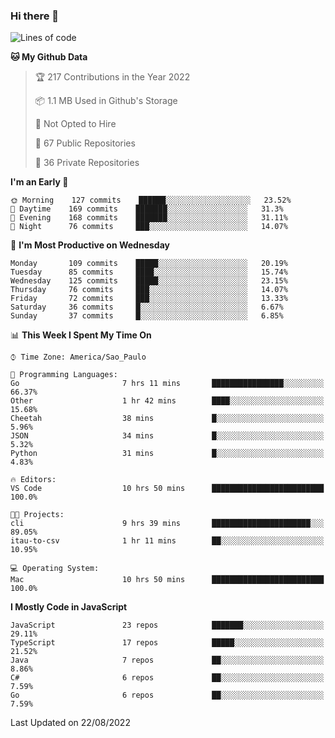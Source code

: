 ### Hi there 👋

<!--
**guicaulada/guicaulada** is a ✨ _special_ ✨ repository because its `README.md` (this file) appears on your GitHub profile.

Here are some ideas to get you started:

- 🔭 I’m currently working on ...
- 🌱 I’m currently learning ...
- 👯 I’m looking to collaborate on ...
- 🤔 I’m looking for help with ...
- 💬 Ask me about ...
- 📫 How to reach me: ...
- 😄 Pronouns: ...
- ⚡ Fun fact: ...
-->

<!--START_SECTION:waka-->
![Lines of code](https://img.shields.io/badge/From%20Hello%20World%20I%27ve%20Written-2.8%20million%20lines%20of%20code-blue)

**🐱 My Github Data** 

> 🏆 217 Contributions in the Year 2022
 > 
> 📦 1.1 MB Used in Github's Storage 
 > 
> 🚫 Not Opted to Hire
 > 
> 📜 67 Public Repositories 
 > 
> 🔑 36 Private Repositories  
 > 
**I'm an Early 🐤** 

```text
🌞 Morning    127 commits    ██████░░░░░░░░░░░░░░░░░░░   23.52% 
🌆 Daytime    169 commits    ███████░░░░░░░░░░░░░░░░░░   31.3% 
🌃 Evening    168 commits    ███████░░░░░░░░░░░░░░░░░░   31.11% 
🌙 Night      76 commits     ███░░░░░░░░░░░░░░░░░░░░░░   14.07%

```
📅 **I'm Most Productive on Wednesday** 

```text
Monday       109 commits    █████░░░░░░░░░░░░░░░░░░░░   20.19% 
Tuesday      85 commits     ████░░░░░░░░░░░░░░░░░░░░░   15.74% 
Wednesday    125 commits    █████░░░░░░░░░░░░░░░░░░░░   23.15% 
Thursday     76 commits     ███░░░░░░░░░░░░░░░░░░░░░░   14.07% 
Friday       72 commits     ███░░░░░░░░░░░░░░░░░░░░░░   13.33% 
Saturday     36 commits     █░░░░░░░░░░░░░░░░░░░░░░░░   6.67% 
Sunday       37 commits     █░░░░░░░░░░░░░░░░░░░░░░░░   6.85%

```


📊 **This Week I Spent My Time On** 

```text
⌚︎ Time Zone: America/Sao_Paulo

💬 Programming Languages: 
Go                       7 hrs 11 mins       ████████████████░░░░░░░░░   66.37% 
Other                    1 hr 42 mins        ████░░░░░░░░░░░░░░░░░░░░░   15.68% 
Cheetah                  38 mins             █░░░░░░░░░░░░░░░░░░░░░░░░   5.96% 
JSON                     34 mins             █░░░░░░░░░░░░░░░░░░░░░░░░   5.32% 
Python                   31 mins             █░░░░░░░░░░░░░░░░░░░░░░░░   4.83%

🔥 Editors: 
VS Code                  10 hrs 50 mins      █████████████████████████   100.0%

🐱‍💻 Projects: 
cli                      9 hrs 39 mins       ██████████████████████░░░   89.05% 
itau-to-csv              1 hr 11 mins        ██░░░░░░░░░░░░░░░░░░░░░░░   10.95%

💻 Operating System: 
Mac                      10 hrs 50 mins      █████████████████████████   100.0%

```

**I Mostly Code in JavaScript** 

```text
JavaScript               23 repos            ███████░░░░░░░░░░░░░░░░░░   29.11% 
TypeScript               17 repos            █████░░░░░░░░░░░░░░░░░░░░   21.52% 
Java                     7 repos             ██░░░░░░░░░░░░░░░░░░░░░░░   8.86% 
C#                       6 repos             ██░░░░░░░░░░░░░░░░░░░░░░░   7.59% 
Go                       6 repos             ██░░░░░░░░░░░░░░░░░░░░░░░   7.59%

```



 Last Updated on 22/08/2022
<!--END_SECTION:waka-->
